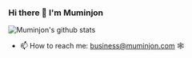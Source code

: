### Hi there 👋 I'm Muminjon

![Muminjon's github stats](https://github-readme-stats.vercel.app/api?username=MuminjonGuru&show_icons=true&theme=cobalt)

- 📫 How to reach me: business@muminjon.com 🕸
